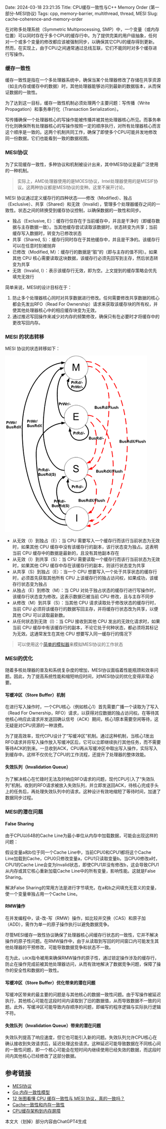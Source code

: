 Date: 2024-03-18 23:21:35
Title: CPU缓存一致性与C++ Memory Order (第一部分-MESI协议)
Tags: cpp, memory-barrier, multithread, thread, MESI
Slug: cache-coherence-and-memory-order

在对称多处理系统（Symmetric Multiprocessing, SMP）中，一个变量（或内存位置）可以同时存在于多个CPU的缓存行中。为了提供完美的用户级抽象，任何对一个或多个变量的修改都应该被强制同步，以确保其它CPU的缓存得到更新。
然而，在实现上，由于CPU之间通常通过总线互联，它们不能同时对多个缓存进行写操作。

### 缓存一致性

缓存一致性是指在一个多处理器系统中，确保当某个处理器修改了存储在共享资源（如主内存或缓存中的数据）时，其他处理器能够访问到最新的数据版本，从而保证数据的一致性。

为了达到这一目标，缓存一致性机制必须处理两个主要问题：写传播（Write Propagation）和事务串行化（Transaction Serialization）。

写传播确保一个处理器核心的写操作能被传播并被其他处理器核心所见。而事务串行化则确保所有处理器核心的写操作按照一定的顺序执行，对所有处理器核心而言这个顺序是一致的。这两个机制共同工作，确保了即使多个CPU可能并发地修改同一份数据，它们也能看到一致的数据视图。

### MESI协议

为了实现缓存一致性，多种协议和机制被设计出来，其中MESI协议是最广泛使用的一种机制。

> 实际上，AMD处理器使用的是MOESI协议，Intel处理器使用的是MESIF协议。这两种协议都是MESI协议的变种。这里不展开讨论。

MESI 协议通过定义缓存行的四种状态——修改（Modified）、独占（Exclusive）、共享（Shared）和无效（Invalid），管理多个处理器缓存之间的一致性。状态之间的转换受到缓存协议控制，以确保数据的一致性和同步。

- 独占（Exclusive, E）：缓存行仅存在于当前缓存中，并且是干净的（即缓存数据与主存数据一致）。当其他缓存尝试读取该数据时，状态转变为共享；当前缓存写入数据时，转变为已修改状态
- 共享（Shared, S）：缓存行同时存在于其他缓存中，并且是干净的。该缓存行可以在任意时刻被抛弃
- 已修改（Modified, M）：缓存行的数据是“脏”的（即与主存的值不同）。如果其他 CPU 核心需要读取这块数据，该缓存行必须先回写到主存，然后状态转变为共享
- 无效（Invalid, I）：表示该缓存行无效，即为空。上文提到的缓存策略会优先填充无效行

简单来说，MESI的设计目标在于：

1. 防止多个处理器核心同时对共享数据进行修改。任何需要修改共享数据的核心都会先发出RFO（Read For Ownership）请求来获取该缓存块的所有权，并使其他处理器核心中的相应缓存块变为无效。
2. 通过推迟写回操作来减少对内存的频繁修改，确保只有在必要时才将缓存中的更改写回内存。

### MESI 的状态转移

MESI 协议的状态转移如下：

![](https://raw.githubusercontent.com/Wizmann/assets/master/wizmann-pic/24-03-31/1711876193915_Diagrama_MESI.gif)

- 从无效（I）到独占（E）：当 CPU 需要写入一个缓存行而该行当前状态为无效时，如果其他 CPU 缓存中没有该缓存行的副本，该行状态变为独占。这表明当前 CPU 缓存中的数据是最新的，且没有其他副本存在
- 从无效（I）到共享（S）：当 CPU 需要读取一个缓存行而该行当前状态为无效时，如果其他 CPU 缓存中存在该缓存行的副本，则该行状态变为共享
- 从共享（S）到独占（E）：当一个 CPU 想要写入一个处于共享状态的缓存行时，必须首先获取其他所有 CPU 上该缓存行的独占访问权，如果成功，该缓存行状态变为独占
- 从独占（E）到修改（M）：当 CPU 对处于独占状态的缓存行进行写操作时，该缓存行状态变为修改。这表示数据已被当前 CPU 修改，且与主存不同步
- 从修改（M）到共享（S）：当其他 CPU 请求读取处于修改状态的缓存行时，当前 CPU 必须将该缓存行的数据写回主存，并将缓存行状态改为共享，以便其他 CPU 可以读取最新数。
- 从任何状态到无效（I）：当 CPU 接收到其他 CPU 发出的无效化请求时，如果当前 CPU 缓存中有该缓存行的副本，不论它处于何种状态，都必须将其标记为无效。这通常发生在其他 CPU 想要写入同一缓存行的情况下

> 可以使用这个[简单的模拟器](https://www.scss.tcd.ie/Jeremy.Jones/VivioJS/caches/MESI.htm)来模拟MESI协议的工作状态

### MESI的优化

随着多核处理器的普及和系统复杂度的增加，MESI协议面临着性能瓶颈和效率问题。因此，为了提高系统性能和缩短响应时间，对MESI协议的优化变得非常必要。

#### 写缓冲区（Store Buffer）机制

在进行写入操作时，一个CPU核心（例如核心1）首先需要广播一个读取为了写入（Read For Ownership，RFO）请求，以获得对应数据的独占访问权。在等待其他核心响应此请求并发送回确认信号（ACK）期间，核心1原本需要空闲等待，这无疑是对CPU资源的一种浪费。

为了提高效率，现代CPU设计了“写缓冲区”机制。通过这种机制，当核心1发出RFO请求并将写入操作放入写缓冲区后，它可以立即继续执行其他任务，而不需要等待ACK的到来。一旦收到ACK，CPU再从写缓冲区中取出写入操作，实际写入到缓存中。这样不仅优化了CPU的工作流程，还提升了处理器的整体效能。

#### 失效队列（Invalidation Queue）

为了解决核心在忙碌时无法及时响应RFO请求的问题，现代CPU引入了“失效队列”机制。收到的RFO请求被放入失效队列，并立即发送回ACK，待核心完成手头上的任务后，再处理失效队列中的请求。这种设计有效地缩短了等待时间，加速了数据同步过程。

### MESI的潜在问题

#### False Sharing

由于CPU以64B的Cache Line为最小单位从内存中加载数据，可能会出现这样的问题：

假设变量a和b位于同一个Cache Line中，当前CPU0和CPU1都将这个Cache Line加载到Cache，CPU0只修改变量a，CPU1只读取变量b。当CPU0修改a时，CPU1的Cache Line会变为Invalid状态，即使CPU1并没有修改b，这会导致CPU1从内存或其它核心重新加载Cache Line中的所有变量，影响性能。这就是False Sharing。

解决False Sharing的常用方法是进行字节填充，在a和b之间填充无意义的变量，使一个变量单独占用一个Cache Line。

#### RMW操作

在并发编程中，读-改-写（RMW）操作，如比较并交换（CAS）和原子加（ADD），需作为单一的原子操作执行以避免数据竞争。

尽管MESI缓存一致性协议确保了处理器核心间缓存行状态的一致性，它并不解决操作的原子性问题。在RMW操作中，由于从读取到写回的时间窗口内可能发生其他处理器的干预修改，可能导致数据竞争和状态不一致。

在为此，`LOCK`指令被用来确保RMW操作的原子性，通过锁定操作涉及的缓存行，防止在操作完成前被其他处理器访问，从而有效地解决了数据竞争问题，保障了操作的安全性和数据的一致性。

#### 写缓冲区（Store Buffer）优化带来的潜在问题

写缓冲区带来的最主要的问题是与其他核心的数据一致性问题。由于写操作被延迟执行，其他核心可能在这段时间内读取到了旧的数据值，从而导致数据不一致的问题。此外，写缓冲区可能导致内存顺序的问题，即编写的程序逻辑与实际执行逻辑不符。

#### 失效队列（Invalidation Queue）带来的潜在问题

失效队列提高了响应速度，但它也可能引入新的问题。失效队列允许CPU核心在确认接收到失效请求后，延迟处理这些请求。这种延迟可能导致数据在不同核心间的一致性问题，即一个核心可能会在短时间内继续使用已经失效的数据，而这段时间内其他核心已经修改了这部分数据。

## 参考链接

- [MESI协议](https://zh.wikipedia.org/wiki/MESI%E5%8D%8F%E8%AE%AE)
- [Go 内存一致性模型](https://github.com/LeoYang90/Golang-Internal-Notes/blob/master/Go%20%E5%86%85%E5%AD%98%E4%B8%80%E8%87%B4%E6%80%A7%E6%A8%A1%E5%9E%8B.md#go-%E5%86%85%E5%AD%98%E4%B8%80%E8%87%B4%E6%80%A7%E6%A8%A1%E5%9E%8B)
- [12 张图看懂 CPU 缓存一致性与 MESI 协议，真的一致吗？](https://juejin.cn/post/7158395475362578462)
- [Cache一致性和内存一致性](https://wudaijun.com/2019/04/cache-coherence-and-memory-consistency/)
- [CPU缓存架构到内存屏障](https://blog.chongsheng.art/post/golang/cpu-cache-memory-barrier/)


 <div class="alert alert-info" role="alert">本文大（划掉）部分内容由ChatGPT4生成</div>
